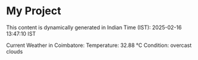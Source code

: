 # My Project

This content is dynamically generated in Indian Time (IST): 2025-02-16 13:47:10 IST


Current Weather in Coimbatore:
Temperature: 32.88 °C
Condition: overcast clouds
